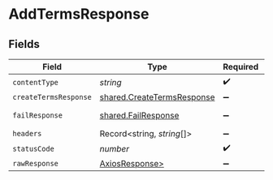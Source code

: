 # AddTermsResponse


## Fields

| Field                                                                    | Type                                                                     | Required                                                                 | Description                                                              |
| ------------------------------------------------------------------------ | ------------------------------------------------------------------------ | ------------------------------------------------------------------------ | ------------------------------------------------------------------------ |
| `contentType`                                                            | *string*                                                                 | :heavy_check_mark:                                                       | N/A                                                                      |
| `createTermsResponse`                                                    | [shared.CreateTermsResponse](../../models/shared/createtermsresponse.md) | :heavy_minus_sign:                                                       | N/A                                                                      |
| `failResponse`                                                           | [shared.FailResponse](../../models/shared/failresponse.md)               | :heavy_minus_sign:                                                       | Bad Request                                                              |
| `headers`                                                                | Record<string, *string*[]>                                               | :heavy_minus_sign:                                                       | N/A                                                                      |
| `statusCode`                                                             | *number*                                                                 | :heavy_check_mark:                                                       | N/A                                                                      |
| `rawResponse`                                                            | [AxiosResponse>](https://axios-http.com/docs/res_schema)                 | :heavy_minus_sign:                                                       | N/A                                                                      |
